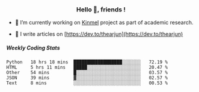 <h3 align="center">Hello 👋, friends !</h3>

- 🔭 I’m currently working on [Kinmel](https://github.com/thearjun/kinmel) project as part of academic research.

- 📝 I write articles on [https://dev.to/thearjun](https://dev.to/thearjun)


##### Weekly Coding Stats
<!--START_SECTION:waka-->
```text
Python   18 hrs 18 mins  ██████████████████░░░░░░░   72.19 % 
HTML     5 hrs 11 mins   █████░░░░░░░░░░░░░░░░░░░░   20.47 % 
Other    54 mins         █░░░░░░░░░░░░░░░░░░░░░░░░   03.57 % 
JSON     39 mins         ▓░░░░░░░░░░░░░░░░░░░░░░░░   02.57 % 
Text     8 mins          ░░░░░░░░░░░░░░░░░░░░░░░░░   00.53 % 
```
<!--END_SECTION:waka-->
